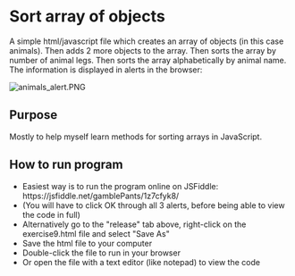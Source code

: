 # Sort array of objects

A simple html/javascript file which creates an array of objects (in this case animals). Then adds 2 more objects to the array. Then sorts 
the array by number of animal legs. Then sorts the array alphabetically by animal name. The information is displayed in alerts in the browser:

![animals_alert.PNG](https://gamblepants.github.io/img/animals_alert.PNG)

## Purpose

Mostly to help myself learn methods for sorting arrays in JavaScript.

## How to run program

<ul>
  <li>Easiest way is to run the program online on JSFiddle: https://jsfiddle.net/gamblePants/1z7cfyk8/</li>
  <li>(You will have to click OK through all 3 alerts, before being able to view the code in full)</li>
  <li>Alternatively go to the "release" tab above, right-click on the exercise9.html file and select "Save As"</li>
  <li>Save the html file to your computer</li>
  <li>Double-click the file to run in your browser</li>
  <li>Or open the file with a text editor (like notepad) to view the code</li>
</ul>

